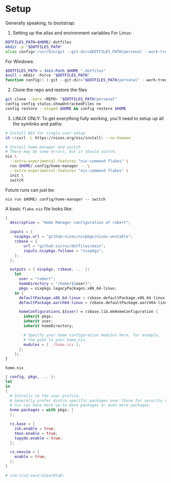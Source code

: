 # Setup
Generally speaking, to bootstrap:

1. Setting up the alias and environment variables
For Linux:

```bash
DOTFILES_PATH=$HOME/.dotfiles
mkdir -p "$DOTFILES_PATH"
alias config='/usr/bin/git --git-dir=$DOTFILES_PATH/personal --work-tree=$HOME'
```

For Windows:

```powershell
$DOTFILES_PATH = Join-Path $HOME ".dotfiles"
$null = mkdir -Force "$DOTFILES_PATH"
function config() { git --git-dir="$DOTFILES_PATH/personal" --work-tree=$HOME @args }
```
2. Clone the repo and restore the files

```bash
git clone --bare <REPO> "$DOTFILES_PATH/personal"
config config status.showUntrackedFiles no
config restore --staged $HOME && config restore $HOME
```
3. LINUX ONLY: To get everything fully working, you'll need to setup up all the symlinks and paths:

```bash
# Install NIX for single user setup
sh <(curl -L https://nixos.org/nix/install) --no-daemon

# Install home-manager and switch
# There may be some errors, but it should switch.
nix \
  --extra-experimental-features "nix-command flakes" \
  run $HOME/.config/home-manager -- \
  --extra-experimental-features "nix-command flakes" \
  init \
  switch
```

Future runs can just be:

```
nix run $HOME/.config/home-manager -- switch
```

A basic `flake.nix` file looks like:

```nix
{
  description = "Home Manager configuration of robert";

  inputs = {
    nixpkgs.url = "github:nixos/nixpkgs/nixos-unstable";
    rzbase = {
        url = "github:zicros/dotfiles/main";
        inputs.nixpkgs.follows = "nixpkgs";
    };
  };

  outputs = { nixpkgs, rzbase, ... }:
    let
      user = "robert";
      homeDirectory = "/home/${user}";
      pkgs = nixpkgs.legacyPackages.x86_64-linux;
    in {
      defaultPackage.x86_64-linux = rzbase.defaultPackage.x86_64-linux;
      defaultPackage.aarch64-linux = rzbase.defaultPackage.aarch64-linux;

      homeConfigurations.${user} = rzbase.lib.mkHomeConfiguration {
        inherit pkgs;
        inherit user;
        inherit homeDirectory;

        # Specify your home configuration modules here, for example,
        # the path to your home.nix.
        modules = [ ./home.nix ];
      };
    };
}
```

`home.nix`

```nix
{ config, pkgs, ... }:
let
in
{
  # Installs to the user profile.
  # Generally prefer distro specific packages over these for security reasons, but
  # nix can have more up-to-date packages or even more packages.
  home.packages = with pkgs; [
  ];

  rz.base = {
    zsh.enable = true;
    tmux.enable = true;
    topydo.enable = true;
  };

  rz.neovim = {
    enable = true;
  };
}

# vim:ts=2:sw=2:expandtab:
```

